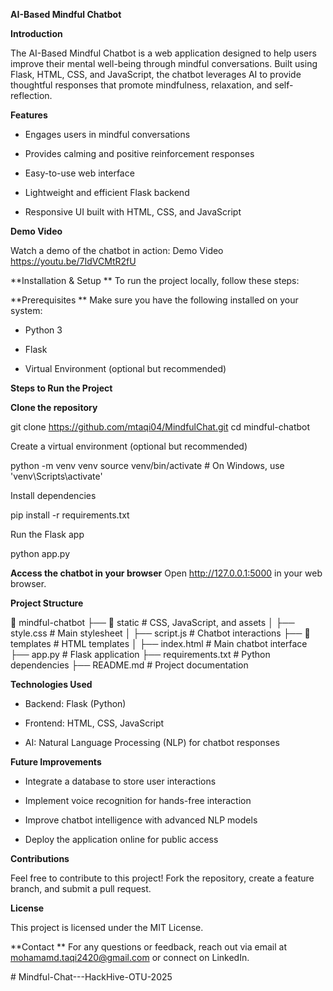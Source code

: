  **AI-Based Mindful Chatbot**
   
**Introduction**

The AI-Based Mindful Chatbot is a web application designed to help users improve their mental well-being through mindful conversations. Built using Flask, HTML, CSS, and JavaScript, the chatbot leverages AI to provide thoughtful responses that promote mindfulness, relaxation, and self-reflection.

**Features**

- Engages users in mindful conversations

- Provides calming and positive reinforcement responses

- Easy-to-use web interface

- Lightweight and efficient Flask backend

- Responsive UI built with HTML, CSS, and JavaScript

**Demo Video**

Watch a demo of the chatbot in action: Demo Video
https://youtu.be/7IdVCMtR2fU

**Installation & Setup
**
To run the project locally, follow these steps:

**Prerequisites
**
Make sure you have the following installed on your system:

- Python 3

- Flask

- Virtual Environment (optional but recommended)

**Steps to Run the Project**

**Clone the repository**

git clone https://github.com/mtaqi04/MindfulChat.git
cd mindful-chatbot

Create a virtual environment (optional but recommended)

python -m venv venv
source venv/bin/activate  # On Windows, use 'venv\Scripts\activate'

Install dependencies

pip install -r requirements.txt

Run the Flask app

python app.py

**Access the chatbot in your browser**
Open http://127.0.0.1:5000 in your web browser.

**Project Structure**

📂 mindful-chatbot
├── 📂 static          # CSS, JavaScript, and assets
│   ├── style.css     # Main stylesheet
│   ├── script.js     # Chatbot interactions
├── 📂 templates       # HTML templates
│   ├── index.html    # Main chatbot interface
├── app.py            # Flask application
├── requirements.txt  # Python dependencies
├── README.md         # Project documentation

**Technologies Used**

- Backend: Flask (Python)

- Frontend: HTML, CSS, JavaScript

- AI: Natural Language Processing (NLP) for chatbot responses

**Future Improvements**

- Integrate a database to store user interactions

- Implement voice recognition for hands-free interaction

- Improve chatbot intelligence with advanced NLP models

- Deploy the application online for public access

**Contributions**

Feel free to contribute to this project! Fork the repository, create a feature branch, and submit a pull request.

**License**

This project is licensed under the MIT License.
     
**Contact
**
For any questions or feedback, reach out via email at mohamamd.taqi2420@gmail.com or connect on LinkedIn. 
 
#   M i n d f u l - C h a t - - - H a c k H i v e - O T U - 2 0 2 5 
 
 






